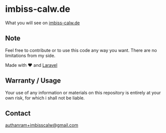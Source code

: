 # imbiss-calw.de

What you will see on [imbiss-calw.de](http://imbiss-calw.de)

## Note

Feel free to contribute or to use this code any way you want. There are no limitations from my side.

Made with :heart: and [Laravel](https://laravel.com)

## Warranty / Usage

Your use of any information or materials on this repository is entirely at your own risk, for which i shall not be liable.

## Contact
authanram+imbisscalw@gmail.com
